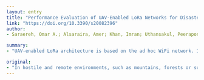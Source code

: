 ```yaml
---
layout: entry
title: "Performance Evaluation of UAV-Enabled LoRa Networks for Disaster Management Applications"
link: "https://doi.org/10.3390/s20082396"
author:
- Saraereh, Omar A.; Alsaraira, Amer; Khan, Imran; Uthansakul, Peerapong

summary:
- "UAV-enabled LoRa architecture is based on the ad hoc WiFi network. It acts as relays for traffic generated between LoRan nodes and BS. The algorithm is used to make the architecture more efficient. A distributed topology control algorithm is also proposed for UAVs. This algorithm is designed to improve packet reception rate with nominal buffer delays."

original:
- "In hostile and remote environments, such as mountains, forests or suburban areas, traditional communications may not be available, especially after a disaster, such as a flood, a forest fire or an earthquake. In these situations, the wireless networks may become congested or completely disrupted and may not be adequate to support the traffic generated by rescuers. It is also considered as the key tool in Corona Virus (COVID-19) battle. Moreover, the conventional approaches with fixed gateways may not work either, and this might lead to decoding errors due to the large distance between mobile nodes and the gateway. To avoid the decoding errors and improve the reliability of the messages, we propose to use intermediate Unmanned Aerial Vehicles (UAVs) to transfer messages from ground-based Long Range (LoRa) nodes to the remote base station (BS). Specifically, this UAV-enabled LoRa architecture is based on the ad hoc WiFi network, wherein, UAVs act as relays for the traffic generated between LoRa nodes and BS. To make the architecture more efficient, a distributed topology control algorithm is also proposed for UAVs. The algorithm is based on virtual spring forces and movement prediction technique that periodically updates the UAV topology to adapt to the movement of the ground-based LoRa nodes that move on the surface. The simulation results show the feasibility of the proposed approach for packet reception rate and average delay quality of service (QoS) metrics. It is observed that the mechanisms implemented in a UAV-enabled LoRa network effectively help to improve the packet reception rate with nominal buffer delays."
---
```


